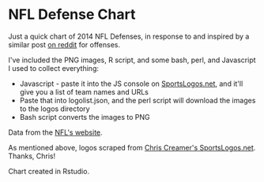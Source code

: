 NFL Defense Chart
=================

Just a quick chart of 2014 NFL Defenses,
in response to and inspired by a similar post [on reddit](http://www.reddit.com/r/dataisbeautiful/comments/1vgcjj/nfl_offenses_this_season_including_playoffs/) for offenses.

I've included the PNG images, R script, and some bash, perl, and Javascript I used to collect everything:
* Javascript - paste it into the JS console on [SportsLogos.net](http://www.sportslogos.net/teams/list_by_league/7), and it'll give you a list of team names and URLs
* Paste that into logolist.json, and the perl script will download the images to the logos directory
* Bash script converts the images to PNG

Data from the [NFL's website](http://www.nfl.com/stats/categorystats?archive=false&conference=null&role=OPP&offensiveStatisticCategory=null&defensiveStatisticCategory=GAME_STATS&season=2013&seasonType=REG&tabSeq=2&qualified=false&Submit=Go).

As mentioned above, logos scraped from [Chris Creamer's SportsLogos.net](http://www.sportslogos.net/teams/list_by_league/7).  Thanks, Chris!

Chart created in Rstudio.
